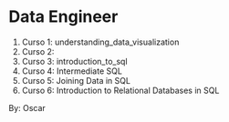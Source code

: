 # Data Engineer

1. Curso 1: understanding_data_visualization
2. Curso 2: 
3. Curso 3: introduction_to_sql
4. Curso 4: Intermediate SQL
5. Curso 5: Joining Data in SQL
6. Curso 6: Introduction to Relational Databases in SQL

By: Oscar